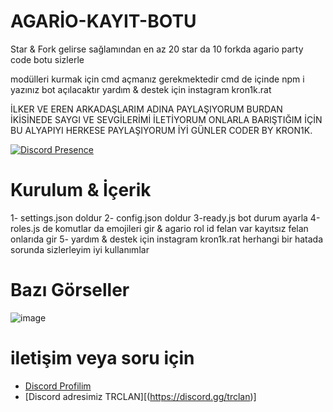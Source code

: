 # AGARİO-KAYIT-BOTU
Star & Fork gelirse sağlamından en az 20 star da 10 forkda agario party code botu sizlerle

modülleri kurmak için cmd açmanız gerekmektedir cmd de içinde npm i yazınız bot açılacaktır yardım & destek için instagram kron1k.rat

İLKER VE EREN ARKADAŞLARIM ADINA PAYLAŞIYORUM BURDAN İKİSİNEDE SAYGI VE SEVGİLERİMİ İLETİYORUM ONLARLA BARIŞTIĞIM İÇİN BU ALYAPIYI HERKESE PAYLAŞIYORUM İYİ GÜNLER CODER BY KRON1K.  

[![Discord Presence](https://lanyard.cnrad.dev/api/1088760123645755444?hideDiscrim=true)](https://discord.com/users/1088760123645755444)

  
 # Kurulum & İçerik 
1- settings.json doldur
2- config.json doldur
3-ready.js bot durum ayarla
4-roles.js de komutlar da emojileri gir & agario rol id felan var kayıtsız felan onlarıda gir
5- yardım & destek için instagram kron1k.rat herhangi bir hatada sorunda sizlerleyim iyi kullanımlar 

  

 # Bazı Görseller  

![image](https://github.com/WEDALARISEWMEM/agario_register_bot/assets/97955568/2e01d23b-f425-4b29-95fd-08df3c2594e3)


 # iletişim veya soru için

 - [Discord Profilim](https://discord.com/users/1107785047232221246)
 - [Discord adresimiz TRCLAN][(https://discord.gg/trclan)]
